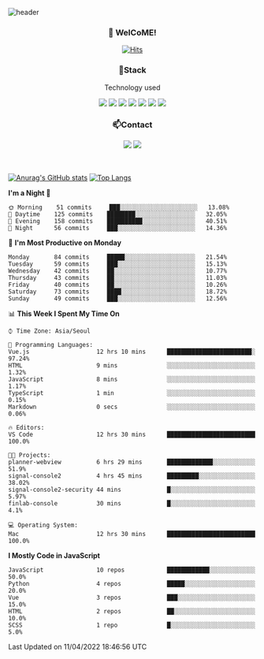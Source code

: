 ![header](https://capsule-render.vercel.app/api?type=waving&color=gradient&height=200&text=Kyungjoon&fontAlign=70&fontAlignY=40&animation=twinkling)

<h3 align="center">👋 WelCoME!</h3>

<div align=center>
  
[![Hits](https://hits.seeyoufarm.com/api/count/incr/badge.svg?url=https%3A%2F%2Fgithub.com%2Fuvula6921&count_bg=%2322BAC9&title_bg=%23827F7F&icon=iconify.svg&icon_color=%2325A27F&title=visits&edge_flat=false)](https://hits.seeyoufarm.com)
  
</div>
<h3 align="center">📌Stack</h3>
<p align="center">Technology used</p>
<div align="center"><img src="https://img.shields.io/badge/HTML5-E34F26?style=flat-square&logo=HTML5&logoColor=white"></img> <img src="https://img.shields.io/badge/CSS3-0A84FF?style=flat-square&logo=CSS3&logoColor=white"></img> <img src="https://img.shields.io/badge/JavaScript-FFCD11?style=flat-square&logo=JavaScript&logoColor=white"></img> <img src="https://img.shields.io/badge/React-00BCF6?style=flat-square&logo=React&logoColor=white"></img> <img src="https://img.shields.io/badge/jQuery-3655FF?style=flat-square&logo=jQuery&logoColor=white"></img> <img src="https://img.shields.io/badge/Ruby-E0115F?style=flat-square&logo=Ruby&logoColor=white"></img> <img src="https://img.shields.io/badge/Python-4B8BBE?style=flat-square&logo=Python&logoColor=white"></img></div>

<h3 align="center">📫Contact</h3>
<div align="center"><a href="https://velog.io/@uvula6921/"><img src="https://img.shields.io/badge/Blog-20c997?style=flat-square&logo=V&logoColor=white"/></a> <a href="pkj6921@gmail.com"><img src="https://img.shields.io/badge/Gmail-EA4335?style=flat-square&logo=Gmail&logoColor=white"/></a></div>
<br>
<br>

[![Anurag's GitHub stats](https://github-readme-stats.vercel.app/api?username=uvula6921&hide=stars,issues&show_icons=true&count_private=true&theme=tokyonight)](https://github.com/anuraghazra/github-readme-stats)
[![Top Langs](https://github-readme-stats.vercel.app/api/top-langs/?username=uvula6921&hide=css,jupyter%20notebook,html&exclude_repo=uvula6921,uvula6921.github.io&layout=compact&langs_count=8)](https://github.com/anuraghazra/github-readme-stats)

<!--START_SECTION:waka-->
**I'm a Night 🦉** 

```text
🌞 Morning    51 commits     ███░░░░░░░░░░░░░░░░░░░░░░   13.08% 
🌆 Daytime    125 commits    ████████░░░░░░░░░░░░░░░░░   32.05% 
🌃 Evening    158 commits    ██████████░░░░░░░░░░░░░░░   40.51% 
🌙 Night      56 commits     ███░░░░░░░░░░░░░░░░░░░░░░   14.36%

```
📅 **I'm Most Productive on Monday** 

```text
Monday       84 commits     █████░░░░░░░░░░░░░░░░░░░░   21.54% 
Tuesday      59 commits     ███░░░░░░░░░░░░░░░░░░░░░░   15.13% 
Wednesday    42 commits     ██░░░░░░░░░░░░░░░░░░░░░░░   10.77% 
Thursday     43 commits     ██░░░░░░░░░░░░░░░░░░░░░░░   11.03% 
Friday       40 commits     ██░░░░░░░░░░░░░░░░░░░░░░░   10.26% 
Saturday     73 commits     ████░░░░░░░░░░░░░░░░░░░░░   18.72% 
Sunday       49 commits     ███░░░░░░░░░░░░░░░░░░░░░░   12.56%

```


📊 **This Week I Spent My Time On** 

```text
⌚︎ Time Zone: Asia/Seoul

💬 Programming Languages: 
Vue.js                   12 hrs 10 mins      ████████████████████████░   97.24% 
HTML                     9 mins              ░░░░░░░░░░░░░░░░░░░░░░░░░   1.32% 
JavaScript               8 mins              ░░░░░░░░░░░░░░░░░░░░░░░░░   1.17% 
TypeScript               1 min               ░░░░░░░░░░░░░░░░░░░░░░░░░   0.15% 
Markdown                 0 secs              ░░░░░░░░░░░░░░░░░░░░░░░░░   0.06%

🔥 Editors: 
VS Code                  12 hrs 30 mins      █████████████████████████   100.0%

🐱‍💻 Projects: 
planner-webview          6 hrs 29 mins       █████████████░░░░░░░░░░░░   51.9% 
signal-console2          4 hrs 45 mins       █████████░░░░░░░░░░░░░░░░   38.02% 
signal-console2-security 44 mins             █░░░░░░░░░░░░░░░░░░░░░░░░   5.97% 
finlab-console           30 mins             █░░░░░░░░░░░░░░░░░░░░░░░░   4.1%

💻 Operating System: 
Mac                      12 hrs 30 mins      █████████████████████████   100.0%

```

**I Mostly Code in JavaScript** 

```text
JavaScript               10 repos            ████████████░░░░░░░░░░░░░   50.0% 
Python                   4 repos             █████░░░░░░░░░░░░░░░░░░░░   20.0% 
Vue                      3 repos             ███░░░░░░░░░░░░░░░░░░░░░░   15.0% 
HTML                     2 repos             ██░░░░░░░░░░░░░░░░░░░░░░░   10.0% 
SCSS                     1 repo              █░░░░░░░░░░░░░░░░░░░░░░░░   5.0%

```



 Last Updated on 11/04/2022 18:46:56 UTC
<!--END_SECTION:waka-->
